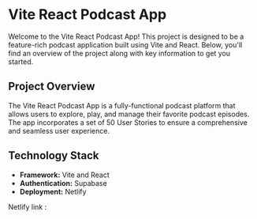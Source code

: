 # Vite React Podcast App

Welcome to the Vite React Podcast App! This project is designed to be a feature-rich podcast application built using Vite and React. Below, you'll find an overview of the project along with key information to get you started.

## Project Overview

The Vite React Podcast App is a fully-functional podcast platform that allows users to explore, play, and manage their favorite podcast episodes. The app incorporates a set of 50 User Stories to ensure a comprehensive and seamless user experience.

## Technology Stack

- **Framework:** Vite and React
- **Authentication:** Supabase
- **Deployment:** Netlify

Netlify link :
